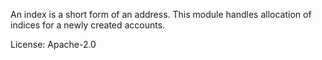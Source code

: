 An index is a short form of an address. This module handles allocation
of indices for a newly created accounts.

License: Apache-2.0



